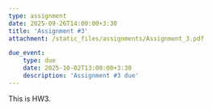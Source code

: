 ```yaml
---
type: assignment
date: 2025-09-26T14:00:00+3:30
title: 'Assignment #3'
attachment: /static_files/assignments/Assignment_3.pdf

due_event: 
    type: due
    date: 2025-10-02T13:00:00+3:30
    description: 'Assignment #3 due'
---
```

This is HW3.
